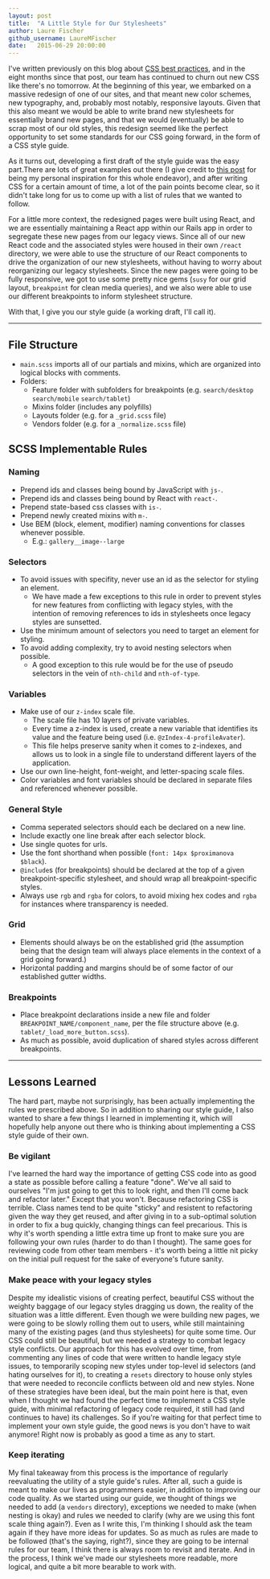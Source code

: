```yaml
---
layout: post
title:  "A Little Style for Our Stylesheets"
author: Laure Fischer
github_username: LaureMFischer
date:   2015-06-29 20:00:00
---
```


I've written previously on this blog about [CSS best practices](http://americastestkitchen.github.io/css/2014/10/05/css-debates/), and in the eight months since that post, our team has continued to churn out new CSS like there's no tomorrow. At the beginning of this year, we embarked on a massive redesign of one of our sites, and that meant new color schemes, new typography, and, probably most notably, responsive layouts. Given that this also meant we would be able to write brand new stylesheets for essentially brand new pages, and that we would (eventually) be able to scrap most of our old styles, this redesign seemed like the perfect opportunity to set some standards for our CSS going forward, in the form of a CSS style guide.

As it turns out, developing a first draft of the style guide was the easy part.There are lots of great examples out there (I give credit to [this post](https://medium.com/@fat/mediums-css-is-actually-pretty-fucking-good-b8e2a6c78b06) for being my personal inspiration for this whole endeavor), and after writing CSS for a certain amount of time, a lot of the pain points become clear, so it didn't take long for us to come up with a list of rules that we wanted to follow.

For a little more context, the redesigned pages were built using React, and we are essentially maintaining a React app within our Rails app in order to segregate these new pages from our legacy views. Since all of our new React code and the associated styles were housed in their own `/react` directory, we were able to use the structure of our React components to drive the organization of our new stylesheets, without having to worry about reorganizing our legacy stylesheets. Since the new pages were going to be fully responsive, we got to use some pretty nice gems (`susy` for our grid layout, `breakpoint` for clean media queries), and we also were able to use our different breakpoints to inform stylesheet structure.

With that, I give you our style guide (a working draft, I'll call it).

---

## File Structure
- `main.scss` imports all of our partials and mixins, which are organized into logical blocks with comments.
- Folders:
    - Feature folder with subfolders for breakpoints (e.g. `search/desktop` `search/mobile` `search/tablet`)
    - Mixins folder (includes any polyfills)
    - Layouts folder (e.g. for a `_grid.scss` file)
    - Vendors folder (e.g. for a `_normalize.scss` file)

## SCSS Implementable Rules

### Naming
- Prepend ids and classes being bound by JavaScript with `js-`.
- Prepend ids and classes being bound by React with `react-`.
- Prepend state-based css classes with `is-`.
- Prepend newly created mixins with `m-`.
- Use BEM (block, element, modifier) naming conventions for classes whenever possible.
    - E.g.: `gallery__image--large`

### Selectors
- To avoid issues with specifity, never use an id as the selector for styling an element.
    - We have made a few exceptions to this rule in order to prevent styles for new features from conflicting with legacy styles, with the intention of removing references to ids in stylesheets once legacy styles are sunsetted.
- Use the minimum amount of selectors you need to target an element for styling.
- To avoid adding complexity, try to avoid nesting selectors when possible.
    - A good exception to this rule would be for the use of pseudo selectors in the vein of `nth-child` and `nth-of-type`.

### Variables
- Make use of our `z-index` scale file. 
    - The scale file has 10 layers of private variables.
    - Every time a z-index is used, create a new variable that identifies its value and the feature being used (i.e. `@zIndex-4-profileAvater`).
    - This file helps preserve sanity when it comes to z-indexes, and allows us to look in a single file to understand different layers of the application.
- Use our own line-height, font-weight, and letter-spacing scale files.
- Color variables and font variables should be declared in separate files and referenced whenever possible.

### General Style
- Comma seperated selectors should each be declared on a new line.
- Include exactly one line break after each selector block.
- Use single quotes for urls.
- Use the font shorthand when possible (`font: 14px $proximanova $black`).
- `@include`s (for breakpoints) should be declared at the top of a given breakpoint-specific stylesheet, and should wrap all breakpoint-specific styles.
- Always use `rgb` and `rgba` for colors, to avoid mixing hex codes and `rgba` for instances where transparency is needed.

### Grid
- Elements should always be on the established grid (the assumption being that the design team will always place elements in the context of a grid going forward.)
- Horizontal padding and margins should be of some factor of our established gutter widths.

### Breakpoints
- Place breakpoint declarations inside a new file and folder `BREAKPOINT_NAME/component_name`, per the file structure above (e.g. `tablet/_load_more_button.scss`).
- As much as possible, avoid duplication of shared styles across different breakpoints.

---

## Lessons Learned

The hard part, maybe not surprisingly, has been actually implementing the rules we prescribed above. So in addition to sharing our style guide, I also wanted to share a few things I learned in implementing it, which will hopefully help anyone out there who is thinking about implementing a CSS style guide of their own.

### Be vigilant

I've learned the hard way the importance of getting CSS code into as good a state as possible before calling a feature "done". We've all said to ourselves "I'm just going to get this to look right, and then I'll come back and refactor later." Except that you won't. Because refactoring CSS is terrible. Class names tend to be quite "sticky" and resistent to refactoring given the way they get reused, and after giving in to a sub-optimal solution in order to fix a bug quickly, changing things can feel precarious. This is why it's worth spending a little extra time up front to make sure you are following your own rules (harder to do than I thought). The same goes for reviewing code from other team members - it's worth being a little nit picky on the initial pull request for the sake of everyone's future sanity.

### Make peace with your legacy styles

Despite my idealistic visions of creating perfect, beautiful CSS without the weighty baggage of our legacy styles dragging us down, the reality of the situation was a little different. Even though we were building new pages, we were going to be slowly rolling them out to users, while still maintaining many of the existing pages (and thus stylesheets) for quite some time. Our CSS could still be beautiful, but we needed a strategy to combat legacy style conflicts. Our approach for this has evolved over time, from commenting any lines of code that were written to handle legacy style issues, to temporarily scoping new styles under top-level id selectors (and hating ourselves for it), to creating a `resets` directory to house only styles that were needed to reconcile conflicts between old and new styles. None of these strategies have been ideal, but the main point here is that, even when I thought we had found the perfect time to implement a CSS style guide, with minimal refactoring of legacy code required, it still had (and continues to have) its challenges. So if you're waiting for that perfect time to implement your own style guide, the good news is you don't have to wait anymore! Right now is probably as good a time as any to start.

### Keep iterating

My final takeaway from this process is the importance of regularly reevaluating the utility of a style guide's rules. After all, such a guide is meant to make our lives as programmers easier, in addition to improving our code quality. As we started using our guide, we thought of things we needed to add (a `vendors` directory), exceptions we needed to make (when nesting is okay) and rules we needed to clarify (why are we using this font scale thing again?). Even as I write this, I'm thinking I should ask the team again if they have more ideas for updates. So as much as rules are made to be followed (that's the saying, right?), since they are going to be internal rules for our team, I think there is always room to revisit and iterate. And in the process, I think we've made our stylesheets more readable, more logical, and quite a bit more bearable to work with.



